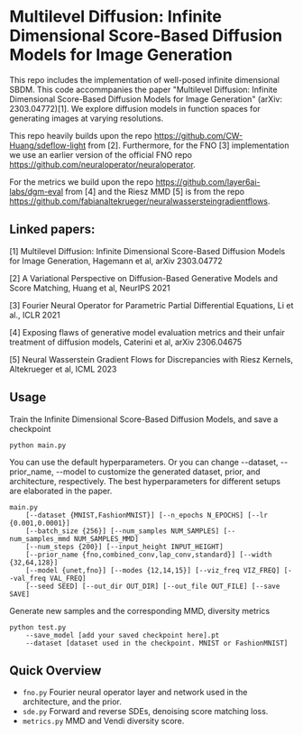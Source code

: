 # Multilevel Diffusion: Infinite Dimensional Score-Based Diffusion Models for Image Generation

This repo includes the implementation of well-posed infinite dimensional SBDM. This code accommpanies the paper "Multilevel Diffusion: Infinite Dimensional Score-Based Diffusion Models for Image Generation" (arXiv: 2303.04772)[1].
We explore diffusion models in function spaces for generating images at varying resolutions.


This repo heavily builds upon the repo https://github.com/CW-Huang/sdeflow-light from [2]. 
Furthermore, for the FNO [3] implementation we use an 
earlier version of the official FNO repo https://github.com/neuraloperator/neuraloperator.

For the metrics we build upon the repo https://github.com/layer6ai-labs/dgm-eval from [4] 
and the Riesz MMD [5] is from the repo https://github.com/fabianaltekrueger/neuralwassersteingradientflows.


## Linked papers: 
[1] Multilevel Diffusion: Infinite Dimensional Score-Based Diffusion Models for Image Generation, Hagemann et al, arXiv 2303.04772

[2] A Variational Perspective on Diffusion-Based Generative Models and Score Matching, Huang et al, NeurIPS 2021

[3] Fourier Neural Operator for Parametric Partial Differential Equations, Li et al., ICLR 2021

[4] Exposing flaws of generative model evaluation metrics and their unfair treatment of diffusion models, Caterini et al, arXiv 2306.04675

[5] Neural Wasserstein Gradient Flows for Discrepancies with Riesz Kernels, Altekrueger et al, ICML 2023

## Usage

Train the Infinite Dimensional Score-Based Diffusion Models, and save a checkpoint
```
python main.py
```

You can use the default hyperparameters. Or you can change --dataset, --prior_name, --model to customize the generated dataset, prior, and architecture, respectively. The best hyperparameters for different setups are elaborated in the paper.
```
main.py 
    [--dataset {MNIST,FashionMNIST}] [--n_epochs N_EPOCHS] [--lr {0.001,0.0001}]
    [--batch_size {256}] [--num_samples NUM_SAMPLES] [--num_samples_mmd NUM_SAMPLES_MMD]
    [--num_steps {200}] [--input_height INPUT_HEIGHT]
    [--prior_name {fno,combined_conv,lap_conv,standard}] [--width {32,64,128}]
    [--model {unet,fno}] [--modes {12,14,15}] [--viz_freq VIZ_FREQ] [--val_freq VAL_FREQ]
    [--seed SEED] [--out_dir OUT_DIR] [--out_file OUT_FILE] [--save SAVE]
```

Generate new samples and the corresponding MMD, diversity metrics
```
python test.py
    --save_model [add your saved checkpoint here].pt
    --dataset [dataset used in the checkpoint. MNIST or FashionMNIST]
```

## Quick Overview
- `fno.py` Fourier neural operator layer and network used in the architecture, and the prior.
- `sde.py` Forward and reverse SDEs, denoising score matching loss.
- `metrics.py` MMD and Vendi diversity score.


